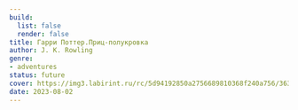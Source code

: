 ```yaml
---
build:
  list: false
  render: false
title: Гарри Поттер.Приц-полукровка
author: J. K. Rowling
genre:
- adventures
status: future
cover: https://img3.labirint.ru/rc/5d94192850a2756689810368f240a756/363x561q80/books9/87893/cover.jpg?1280394613
date: 2023-08-02
---
```


